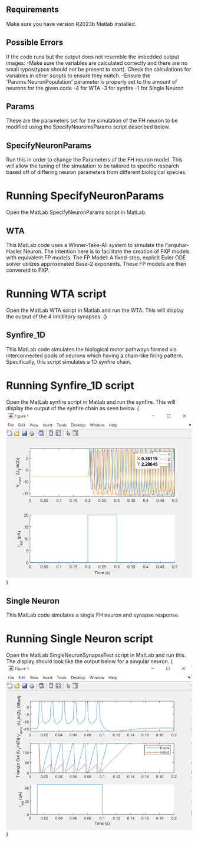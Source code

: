 ## Requirements
Make sure you have version R2023b Matlab installed.

## Possible Errors
If the code runs but the output does not resemble the imbedded output images:
    -Make sure the variables are calculated correctly and there are no small typos(typos should not be present to start). Check the calculations for variables in other scripts to ensure they match.
    -Ensure the 'Params.NeuronPopulation' parameter is properly set to the amount of neurons for the given code
        -4 for WTA
        -3 for synfire
        -1 for Single Neuron
    
## Params
These are the parameters set for the simulation of the FH neuron to be modified using the SpecifyNeuromsParams script described below.


## SpecifyNeuronParams
Run this in order to change the Parameters of the FH neuron model.
This will allow the tuning of the simulation to be tailored to specific research based off of differing neuron parameters from different biological species.
# Running SpecifyNeuronParams 
Open the MatLab SpecifyNeuronParams script in MatLab.



## WTA
This MatLab code uses a Winner-Take-All system to simulate the Farquhar-Hasler Neuron.
The intention here is to facilitate the creation of FXP models with equivalent FP models.
The FP Model: A fixed-step, explicit Euler ODE solver utilizes approximated Base-2 exponents.
These FP models are then converetd to FXP. 
# Running WTA script
Open the MatLab WTA script in Matlab and run the WTA. 
This will display the output of the 4 inhibitory synapses. 
()



## Synfire_1D
This MatLab code simulates the biological motor pathways formed via interconnected pools of neurons which having a chain-like firing pattern. Specifically, this script simulates a 1D synfire chain.
# Running Synfire_1D script
Open the MatLab synfire script in Matlab and run the synfire. 
This will display the output of the synfire chain as seen below.
(![Alt text](Synfire_1D_output-1.PNG))



## Single Neuron
This MatLab code simulates a single FH neuron and synapse response.
# Running Single Neuron script
Open the MatLab SingleNeuronSynapseTest script in MatLab and run this. 
The display should look like the output below for a singular neuron.
(![Alt text](Single_Neuron_Output_Base_2-1.PNG))